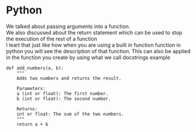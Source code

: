 # Python
We talked about passing arguments into a function.<br>
We also discussed about the return statement which can be used to stop the execution of the rest of a function <br>
I leart that just like how when you are using a built in function function in python you will see the description of that function. This can also be applied in the function you create by using what we call docstrings 
example
```
def add_numbers(a, b):
    """
    Adds two numbers and returns the result.

    Parameters:
    a (int or float): The first number.
    b (int or float): The second number.

    Returns:
    int or float: The sum of the two numbers.
    """
    return a + b
```

